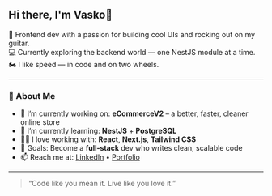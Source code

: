 ## Hi there, I'm Vasko👋


🎸 Frontend dev with a passion for building cool UIs and rocking out on my guitar.  
💻 Currently exploring the backend world — one NestJS module at a time.  
🏍️ I like speed — in code and on two wheels.

---

### 🚀 About Me

- 🔭 I’m currently working on: **eCommerceV2** – a better, faster, cleaner online store  
- 🌱 I’m currently learning: **NestJS** + **PostgreSQL**    
- 👨‍💻 I love working with: **React**, **Next.js**, **Tailwind CSS**  
- 🎯 Goals: Become a **full-stack** dev who writes clean, scalable code  
- 📫 Reach me at: [LinkedIn](https://www.linkedin.com/in/vasil-nikolov-bb8696a6/) • [Portfolio](https://www.vasilnikolov.bg/)

---
> “Code like you mean it. Live like you love it.”
<!--
**eqinox/eqinox** is a ✨ _special_ ✨ repository because its `README.md` (this file) appears on your GitHub profile.

Here are some ideas to get you started:

- 🔭 I’m currently working on ...
- 🌱 I’m currently learning ...
- 👯 I’m looking to collaborate on ...
- 🤔 I’m looking for help with ...
- 💬 Ask me about ...
- 📫 How to reach me: ...
- 😄 Pronouns: ...
- ⚡ Fun fact: ...
-->
